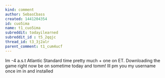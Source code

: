 ```yaml
---
kind: comment
author: SebasCbass
created: 1441204354
id: cuo5ima
name: t1_cuo5ima
subreddit: todayilearned
subreddit_id : t5_2qqjc
thread_id: t3_3j2alr
parent_comment: t1_cum4ucf
---
```


Im -4 a.s.t Atlantic Standard time pretty much + one on ET. Downloading the game right now be on sometime today and tomm! Ill pm you my username once im in and installed
